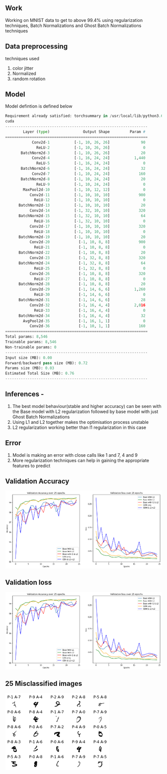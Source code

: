 ## Work
Working on MNIST data to get to above 99.4% using regularization techniques, Batch Normalizations and Ghost Batch Normalizations techniques

## Data preprocessing 
techniques used 
1. color jitter
2. Normalized
3. random rotation

## Model

Model defintion is defined below

```python
Requirement already satisfied: torchsummary in /usr/local/lib/python3.6/dist-packages (1.5.1)
cuda
----------------------------------------------------------------
        Layer (type)               Output Shape         Param #
================================================================
            Conv2d-1           [-1, 10, 26, 26]              90
              ReLU-2           [-1, 10, 26, 26]               0
       BatchNorm2d-3           [-1, 10, 26, 26]              20
            Conv2d-4           [-1, 16, 24, 24]           1,440
              ReLU-5           [-1, 16, 24, 24]               0
       BatchNorm2d-6           [-1, 16, 24, 24]              32
            Conv2d-7           [-1, 10, 24, 24]             160
       BatchNorm2d-8           [-1, 10, 24, 24]              20
              ReLU-9           [-1, 10, 24, 24]               0
        MaxPool2d-10           [-1, 10, 12, 12]               0
           Conv2d-11           [-1, 10, 10, 10]             900
             ReLU-12           [-1, 10, 10, 10]               0
      BatchNorm2d-13           [-1, 10, 10, 10]              20
           Conv2d-14           [-1, 32, 10, 10]             320
      BatchNorm2d-15           [-1, 32, 10, 10]              64
             ReLU-16           [-1, 32, 10, 10]               0
           Conv2d-17           [-1, 10, 10, 10]             320
             ReLU-18           [-1, 10, 10, 10]               0
      BatchNorm2d-19           [-1, 10, 10, 10]              20
           Conv2d-20             [-1, 10, 8, 8]             900
             ReLU-21             [-1, 10, 8, 8]               0
      BatchNorm2d-22             [-1, 10, 8, 8]              20
           Conv2d-23             [-1, 32, 8, 8]             320
      BatchNorm2d-24             [-1, 32, 8, 8]              64
             ReLU-25             [-1, 32, 8, 8]               0
           Conv2d-26             [-1, 10, 8, 8]             320
             ReLU-27             [-1, 10, 8, 8]               0
      BatchNorm2d-28             [-1, 10, 8, 8]              20
           Conv2d-29             [-1, 14, 6, 6]           1,260
             ReLU-30             [-1, 14, 6, 6]               0
      BatchNorm2d-31             [-1, 14, 6, 6]              28
           Conv2d-32             [-1, 16, 4, 4]           2,016
             ReLU-33             [-1, 16, 4, 4]               0
      BatchNorm2d-34             [-1, 16, 4, 4]              32
        AvgPool2d-35             [-1, 16, 1, 1]               0
           Conv2d-36             [-1, 10, 1, 1]             160
================================================================
Total params: 8,546
Trainable params: 8,546
Non-trainable params: 0
----------------------------------------------------------------
Input size (MB): 0.00
Forward/backward pass size (MB): 0.72
Params size (MB): 0.03
Estimated Total Size (MB): 0.76
----------------------------------------------------------------
```

## Inferences -
1. The best model behaviour(stable and higher accuracy) can be seen with the Base model with L2 regularization followed by base model with just Ghost Batch Normalizations
2. Using L1 and L2 together makes the optimisation process unstable
3. L2 regularization working better than l1 regularization in this case

## Error
1. Model is making an error with close calls like 1 and 7, 4 and 9
2. More regularization techniques can help in gaining the appropriate features to predict

## Validation Accuracy
![Validation_Accuracy](ValidationACC.png)

## Validation loss
![Validation_loss](../s6/ValidationLoss.png)

## 25 Misclassified images
![25 Missclassified_images](../s6/Missclassified.png)


